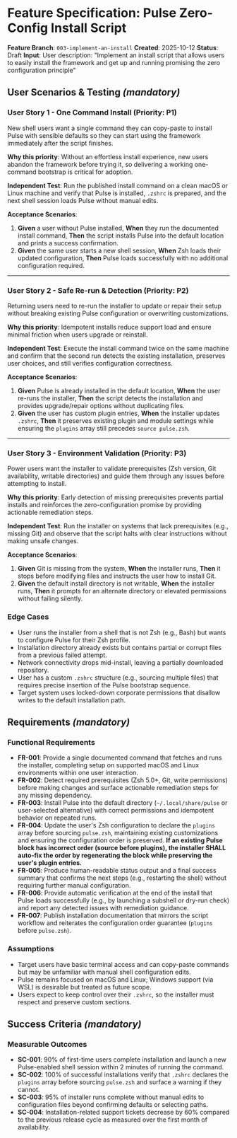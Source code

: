 # Feature Specification: Pulse Zero-Config Install Script

**Feature Branch**: `003-implement-an-install`
**Created**: 2025-10-12
**Status**: Draft
**Input**: User description: "Implement an install script that allows users to easily install the framework and get up and running promising the zero configuration principle"

## User Scenarios & Testing *(mandatory)*

### User Story 1 - One Command Install (Priority: P1)

New shell users want a single command they can copy-paste to install Pulse with sensible defaults so they can start using the framework immediately after the script finishes.

**Why this priority**: Without an effortless install experience, new users abandon the framework before trying it, so delivering a working one-command bootstrap is critical for adoption.

**Independent Test**: Run the published install command on a clean macOS or Linux machine and verify that Pulse is installed, `.zshrc` is prepared, and the next shell session loads Pulse without manual edits.

**Acceptance Scenarios**:

1. **Given** a user without Pulse installed, **When** they run the documented install command, **Then** the script installs Pulse into the default location and prints a success confirmation.
2. **Given** the same user starts a new shell session, **When** Zsh loads their updated configuration, **Then** Pulse loads successfully with no additional configuration required.

---

### User Story 2 - Safe Re-run & Detection (Priority: P2)

Returning users need to re-run the installer to update or repair their setup without breaking existing Pulse configuration or overwriting customizations.

**Why this priority**: Idempotent installs reduce support load and ensure minimal friction when users upgrade or reinstall.

**Independent Test**: Execute the install command twice on the same machine and confirm that the second run detects the existing installation, preserves user choices, and still verifies configuration correctness.

**Acceptance Scenarios**:

1. **Given** Pulse is already installed in the default location, **When** the user re-runs the installer, **Then** the script detects the installation and provides upgrade/repair options without duplicating files.
2. **Given** the user has custom plugin entries, **When** the installer updates `.zshrc`, **Then** it preserves existing plugin and module settings while ensuring the `plugins` array still precedes `source pulse.zsh`.

---

### User Story 3 - Environment Validation (Priority: P3)

Power users want the installer to validate prerequisites (Zsh version, Git availability, writable directories) and guide them through any issues before attempting to install.

**Why this priority**: Early detection of missing prerequisites prevents partial installs and reinforces the zero-configuration promise by providing actionable remediation steps.

**Independent Test**: Run the installer on systems that lack prerequisites (e.g., missing Git) and observe that the script halts with clear instructions without making unsafe changes.

**Acceptance Scenarios**:

1. **Given** Git is missing from the system, **When** the installer runs, **Then** it stops before modifying files and instructs the user how to install Git.
2. **Given** the default install directory is not writable, **When** the installer runs, **Then** it prompts for an alternate directory or elevated permissions without failing silently.

### Edge Cases

- User runs the installer from a shell that is not Zsh (e.g., Bash) but wants to configure Pulse for their Zsh profile.
- Installation directory already exists but contains partial or corrupt files from a previous failed attempt.
- Network connectivity drops mid-install, leaving a partially downloaded repository.
- User has a custom `.zshrc` structure (e.g., sourcing multiple files) that requires precise insertion of the Pulse bootstrap sequence.
- Target system uses locked-down corporate permissions that disallow writes to the default installation path.

## Requirements *(mandatory)*

### Functional Requirements

- **FR-001**: Provide a single documented command that fetches and runs the installer, completing setup on supported macOS and Linux environments within one user interaction.
- **FR-002**: Detect required prerequisites (Zsh 5.0+, Git, write permissions) before making changes and surface actionable remediation steps for any missing dependency.
- **FR-003**: Install Pulse into the default directory (`~/.local/share/pulse` or user-selected alternative) with correct permissions and idempotent behavior on repeated runs.
- **FR-004**: Update the user's Zsh configuration to declare the `plugins` array before sourcing `pulse.zsh`, maintaining existing customizations and ensuring the configuration order is preserved. **If an existing Pulse block has incorrect order (source before plugins), the installer SHALL auto-fix the order by regenerating the block while preserving the user's plugin entries.**
- **FR-005**: Produce human-readable status output and a final success summary that confirms the next steps (e.g., restarting the shell) without requiring further manual configuration.
- **FR-006**: Provide automatic verification at the end of the install that Pulse loads successfully (e.g., by launching a subshell or dry-run check) and report any detected issues with remediation guidance.
- **FR-007**: Publish installation documentation that mirrors the script workflow and reiterates the configuration order guarantee (`plugins` before `pulse.zsh`).

### Assumptions

- Target users have basic terminal access and can copy-paste commands but may be unfamiliar with manual shell configuration edits.
- Pulse remains focused on macOS and Linux; Windows support (via WSL) is desirable but treated as future scope.
- Users expect to keep control over their `.zshrc`, so the installer must respect and preserve custom sections.

## Success Criteria *(mandatory)*

### Measurable Outcomes

- **SC-001**: 90% of first-time users complete installation and launch a new Pulse-enabled shell session within 2 minutes of running the command.
- **SC-002**: 100% of successful installations verify that `.zshrc` declares the `plugins` array before sourcing `pulse.zsh` and surface a warning if they cannot.
- **SC-003**: 95% of installer runs complete without manual edits to configuration files beyond confirming defaults or selecting paths.
- **SC-004**: Installation-related support tickets decrease by 60% compared to the previous release cycle as measured over the first month of availability.
